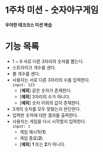 # 1주차 미션 - 숫자야구게임
**우아한 테크코스 미션 복습**

# 기능 목록
* 1 ~ 9 서로 다른 3자리의 숫자를 뽑는다.
* 스트라이크 개수를 센다.
* 볼 개수를 센다.
* 사용자는 서로 다른 3자리의 수를 입력한다.  
    ```input: 123```
    * [**예외**] 같은 숫자가 존재한다.
    * [**예외**] 3자리의 수가 아니다.
    * [**예외**] 숫자 이외의 값이 존재한다.
* 3개의 숫자를 모두 맞혔는지 판단한다.
* 입력한 숫자에 대한 결과를 출력한다.
* 사용자는 게임을 다시 시작할지 입력한다.  
   ```input: 1``` 
   * 게임 재시작(**1**)
   * 게임 종료(**2**)
   * [**예외**] **1** 또는 **2**가 아니다.